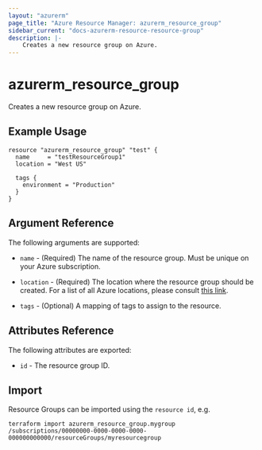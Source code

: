 ```yaml
---
layout: "azurerm"
page_title: "Azure Resource Manager: azurerm_resource_group"
sidebar_current: "docs-azurerm-resource-resource-group"
description: |-
    Creates a new resource group on Azure.
---
```


# azurerm\_resource\_group

Creates a new resource group on Azure.

## Example Usage

```hcl
resource "azurerm_resource_group" "test" {
  name     = "testResourceGroup1"
  location = "West US"

  tags {
    environment = "Production"
  }
}
```

## Argument Reference

The following arguments are supported:

* `name` - (Required) The name of the resource group. Must be unique on your
    Azure subscription.

* `location` - (Required) The location where the resource group should be created.
    For a list of all Azure locations, please consult [this link](http://azure.microsoft.com/en-us/regions/).

* `tags` - (Optional) A mapping of tags to assign to the resource.

## Attributes Reference

The following attributes are exported:

* `id` - The resource group ID.


## Import

Resource Groups can be imported using the `resource id`, e.g.

```shell
terraform import azurerm_resource_group.mygroup /subscriptions/00000000-0000-0000-0000-000000000000/resourceGroups/myresourcegroup
```
